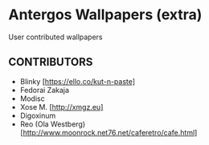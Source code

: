 # Antergos Wallpapers (extra)
User contributed wallpapers

## CONTRIBUTORS
- Blinky [https://ello.co/kut-n-paste]
- Fedorai Zakaja
- Modisc
- Xose M. [http://xmgz.eu]
- Digoxinum
- Reo (Ola Westberg) [http://www.moonrock.net76.net/caferetro/cafe.html]
